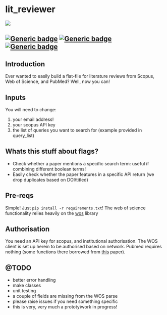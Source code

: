 # lit_reviewer

![](https://png.pngtree.com/thumb_back/fw800/back_our/20190620/ourmid/pngtree-library-cartoon-banner-illustration-image_155272.jpg)

[![Generic badge](https://img.shields.io/badge/Python-3.8-<red>.svg)](https://shields.io/)  [![Generic badge](https://img.shields.io/badge/License-MIT-blue.svg)](https://shields.io/)  [![Generic badge](https://img.shields.io/badge/Maintained-Yes-green.svg)](https://shields.io/)
---

## Introduction

Ever wanted to easily build a flat-file for literature reviews from Scopus, Web of Science, and PubMed? Well, now you can!

## Inputs

You will need to change: 
  1. your email address!
  2. your scopus API key
  3. the list of queries you want to search for (example provided in query_list)
  
## Whats this stuff about flags?

* Check whether a paper mentions a specific search term: useful if combining different boolean terms!
* Easily check whether the paper features in a specific API return (we drop duplicates based on DOI\titled)

## Pre-reqs

Simple! Just `pip install -r requirements.txt`! The web of science functionality relies heavily on the [wos](https://pypi.org/project/wos/) library

## Authorisation

You need an API key for scopus, and institutional authorisation. The WOS client is set up herein to be authorised based on network. Pubmed requires nothing (some functions there borrowed from [this](https://www.nature.com/articles/s42003-018-0261-x) paper).

## @TODO

* better error handling
* make classes
* unit testing
* a couple of fields are missing from the WOS parse
* please raise issues if you need something specific
* this is very, very much a prototy\work in progress!
